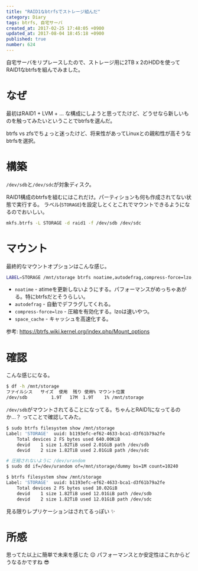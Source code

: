 ```yaml
---
title: "RAID1なbtrfsでストレージ組んだ"
category: Diary
tags: btrfs, 自宅サーバ
created_at: 2017-02-25 17:48:05 +0900
updated_at: 2017-08-04 18:45:18 +0900
published: true
number: 624
---
```


自宅サーバをリプレースしたので、ストレージ用に2TB x 2のHDDを使ってRAID1なbtrfsを組んでみました。

# なぜ
最初はRAID1 + LVM + ... な構成にしようと思ってたけど、どうせなら新しいものを触ってみたいということでbtrfsを選んだ。

btrfs vs zfsでちょっと迷ったけど、将来性があってLinuxとの親和性が高そうなbtrfsを選択。

# 構築
`/dev/sdb`と`/dev/sdc`が対象ディスク。

RAID1構成のbtrfsを組むにはこれだけ。パーティションも何も作成されてない状態で実行する。
ラベル(`STORAGE`)を設定しとくとこれでマウントできるようになるのでおいしい。

```bash
mkfs.btrfs -L STORAGE -d raid1 -f /dev/sdb /dev/sdc
```

# マウント
最終的なマウントオプションはこんな感じ。

```bash
LABEL=STORAGE /mnt/storage btrfs noatime,autodefrag,compress-force=lzo,space_cache 0 0
```

* `noatime` - atimeを更新しないようにする。パフォーマンスがめっちゃあがる。特にbtrfsだとそうらしい。
* `autodefrag` - 自動でデフラグしてくれる。
* `compress-force=lzo` - 圧縮を有効化する。lzoは速いやつ。
* `space_cache` - キャッシュを高速化する。

参考: https://btrfs.wiki.kernel.org/index.php/Mount_options

# 確認
こんな感じになる。

```bash
$ df -h /mnt/storage
ファイルシス   サイズ  使用  残り 使用% マウント位置
/dev/sdb         1.9T   17M  1.9T    1% /mnt/storage
```

`/dev/sdb`がマウントされてることになってる。ちゃんとRAID1になってるのか…？
ってことで確認してみた。

```bash
$ sudo btrfs filesystem show /mnt/storage
Label: 'STORAGE'  uuid: b1193efc-ef62-4633-bca1-d3f61b79a2fe
	Total devices 2 FS bytes used 640.00KiB
	devid    1 size 1.82TiB used 2.01GiB path /dev/sdb
	devid    2 size 1.82TiB used 2.01GiB path /dev/sdc

# 圧縮されないように /dev/urandom
$ sudo dd if=/dev/urandom of=/mnt/storage/dummy bs=1M count=10240

$ btrfs filesystem show /mnt/storage
Label: 'STORAGE'  uuid: b1193efc-ef62-4633-bca1-d3f61b79a2fe
	Total devices 2 FS bytes used 10.02GiB
	devid    1 size 1.82TiB used 12.01GiB path /dev/sdb
	devid    2 size 1.82TiB used 12.01GiB path /dev/sdc
```

見る限りレプリケーションはされてるっぽい :sparkles:

# 所感
思ってた以上に簡単で未来を感じた :relieved: 
パフォーマンスとか安定性はこれからどうなるかですね :sunglasses: 

